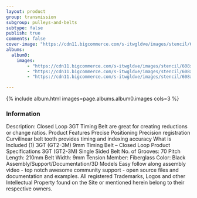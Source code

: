 ```yaml
---
layout: product
group: transmission
subgroup: pulleys-and-belts
subtype: false
publish: true
comments: false
cover-image: "https://cdn11.bigcommerce.com/s-itwgldve/images/stencil/608x608/products/281/3690/profile_picture__41909.1675310604.png?c=2"
albums:
  album0:
    images:
        - "https://cdn11.bigcommerce.com/s-itwgldve/images/stencil/608x608/products/281/3690/profile_picture__41909.1675310604.png?c=2"
        - "https://cdn11.bigcommerce.com/s-itwgldve/images/stencil/608x608/products/281/3691/in_use_picture__93432.1675310605.png?c=2"
        - "https://cdn11.bigcommerce.com/s-itwgldve/images/stencil/608x608/products/281/3689/group_picture__60791.1675310604.png?c=2"

---
```


{% include album.html images=page.albums.album0.images cols=3 %}

### Information

Description:
 Closed Loop 3GT Timing Belt are great for creating reductions or change ratios.  Product Features   Precise Positioning Precision registration Curvilinear belt tooth provides timing and indexing accuracy What is Included  (1) 3GT (GT2-3M) 9mm Timing Belt – Closed Loop Product Specifications  3GT (GT2-3M) Single Sided Belt No. of Grooves: 70 Pitch Length: 210mm Belt Width: 9mm Tension Member: Fiberglass Color: Black   Assembly/Support/Documentation/3D Models   Easy follow along assembly video - top notch awesome community support - open source files and documentation and examples. All registered Trademarks, Logos and other Intellectual Property found on the Site or mentioned herein belong to their respective owners.  

